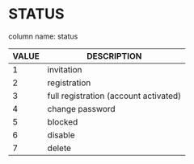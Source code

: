 # STATUS

column name: status

| VALUE | DESCRIPTION                           |
| ----- | ------------------------------------- |
| 1     | invitation                            |
| 2     | registration                          |
| 3     | full registration (account activated) |
| 4     | change password                       |
| 5     | blocked                               |
| 6     | disable                               |
| 7     | delete                                |